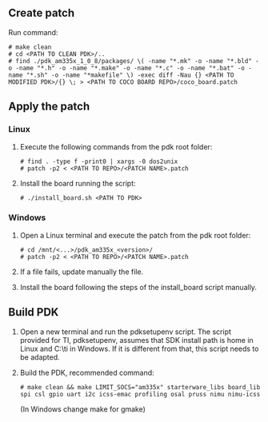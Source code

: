 ## Create patch

Run command:
```
# make clean
# cd <PATH TO CLEAN PDK>/..
# find ./pdk_am335x_1_0_8/packages/ \( -name "*.mk" -o -name "*.bld" -o -name "*.h" -o -name "*.make" -o -name "*.c" -o -name "*.bat" -o -name "*.sh" -o -name "*makefile" \) -exec diff -Nau {} <PATH TO MODIFIED PDK>/{} \; > <PATH TO COCO BOARD REPO>/coco_board.patch
```

## Apply the patch
### Linux
1. Execute the following commands from the pdk root folder:

    ```
    # find . -type f -print0 | xargs -0 dos2unix
    # patch -p2 < <PATH TO REPO>/<PATCH NAME>.patch 
    ```
2. Install the board running the script:

    ```
    # ./install_board.sh <PATH TO PDK>
    ```
### Windows
1. Open a Linux terminal and execute the patch from the pdk root folder:

    ```
    # cd /mnt/<...>/pdk_am335x_<version>/
    # patch -p2 < <PATH TO REPO>/<PATCH NAME>.patch 
    ```
2. If a file fails, update manually the file.
3. Install the board following the steps of the install_board script manually.

## Build PDK
1. Open a new terminal and run the pdksetupenv script.
The script provided for TI, pdksetupenv, assumes that SDK install path is home in Linux and C:\ti in Windows. If it is different from that, this script needs to be adapted.
2. Build the PDK, recommended command:

    ```
    # make clean && make LIMIT_SOCS="am335x" starterware_libs board_lib spi csl gpio uart i2c icss-emac profiling osal pruss nimu nimu-icss
    ```
    (In Windows change make for gmake)
